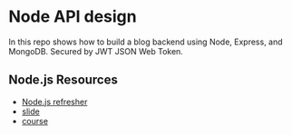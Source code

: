 # Node API design

In this repo shows how to build a blog backend using Node, Express, and MongoDB.
Secured by JWT JSON Web Token.

## Node.js Resources

- <a href="https://fem-node-api.netlify.com">Node.js refresher</a>
- <a href="https://slides.com/scotups/deck/fullscreen#/">slide</a>
- <a href="https://frontendmasters.com/courses/node-js/">course</a>
